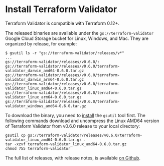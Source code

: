 # Install Terraform Validator

Terraform Validator is compatible with Terraform 0.12+.

The released binaries are available under the `gs://terraform-validator` Google
Cloud Storage bucket for Linux, Windows, and Mac. They are organized by release,
for example:

```
$ gsutil ls -r "gs://terraform-validator/releases/v*"
...
gs://terraform-validator/releases/v0.6.0/:
gs://terraform-validator/releases/v0.6.0/terraform-validator_darwin_amd64-0.6.0.tar.gz
gs://terraform-validator/releases/v0.6.0/terraform-validator_darwin_arm64-0.6.0.tar.gz
gs://terraform-validator/releases/v0.6.0/terraform-validator_linux_amd64-0.6.0.tar.gz
gs://terraform-validator/releases/v0.6.0/terraform-validator_linux_arm64-0.6.0.tar.gz
gs://terraform-validator/releases/v0.6.0/terraform-validator_windows_amd64-0.6.0.tar.gz
```

To download the binary, you need to
[install](https://cloud.google.com/storage/docs/gsutil_install#install) the
`gsutil` tool first. The following commands download and uncompress the Linux AMD64
version of Terraform Validator from v0.6.0 release to your local directory:

```
gsutil cp gs://terraform-validator/releases/v0.6.0/terraform-validator_linux_amd64-0.6.0.tar.gz .
tar -xzvf terraform-validator_linux_amd64-0.6.0.tar.gz
chmod 755 terraform-validator
```

The full list of releases, with release notes, is available [on Github](https://github.com/GoogleCloudPlatform/terraform-validator/releases).

